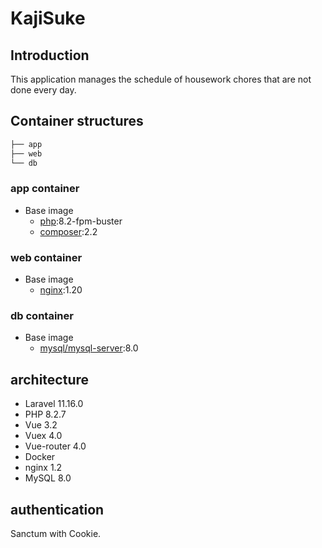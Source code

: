 # KajiSuke

## Introduction

This application manages the schedule of housework chores that are not done every day.

## Container structures

```bash
├── app
├── web
└── db
```

### app container

- Base image
  - [php](https://hub.docker.com/_/php):8.2-fpm-buster
  - [composer](https://hub.docker.com/_/composer):2.2

### web container

- Base image
  - [nginx](https://hub.docker.com/_/nginx):1.20

### db container

- Base image
  - [mysql/mysql-server](https://hub.docker.com/r/mysql/mysql-server):8.0

## architecture

- Laravel 11.16.0
- PHP 8.2.7
- Vue 3.2
- Vuex 4.0
- Vue-router 4.0
- Docker
- nginx 1.2
- MySQL 8.0

## authentication

Sanctum with Cookie.
